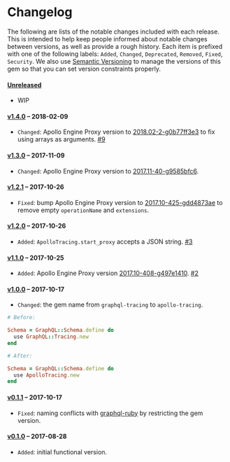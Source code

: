 # Changelog

The following are lists of the notable changes included with each release.
This is intended to help keep people informed about notable changes between
versions, as well as provide a rough history. Each item is prefixed with
one of the following labels: `Added`, `Changed`, `Deprecated`,
`Removed`, `Fixed`, `Security`. We also use [Semantic Versioning](http://semver.org)
to manage the versions of this gem so
that you can set version constraints properly.

#### [Unreleased](https://github.com/uniiverse/apollo-tracing-ruby/compare/v1.4.0...HEAD)

* WIP

#### [v1.4.0](https://github.com/uniiverse/apollo-tracing-ruby/compare/v1.3.0...v1.4.0) – 2018-02-09

* `Changed`: Apollo Engine Proxy version to [2018.02-2-g0b77ff3e3](https://www.apollographql.com/docs/engine/proxy-release-notes.html#2018.02-2-g0b77ff3e3) to fix using arrays as arguments. [#9](https://github.com/uniiverse/apollo-tracing-ruby/pull/9)

#### [v1.3.0](https://github.com/uniiverse/apollo-tracing-ruby/compare/v1.2.1...v1.3.0) – 2017-11-09

* `Changed`: Apollo Engine Proxy version to [2017.11-40-g9585bfc6](https://www.apollographql.com/docs/engine/proxy-release-notes.html#2017-11-40-g9585bfc6).

#### [v1.2.1](https://github.com/uniiverse/apollo-tracing-ruby/compare/v1.2.0...v1.2.1) – 2017-10-26

* `Fixed`: bump Apollo Engine Proxy version to [2017.10-425-gdd4873ae](https://www.apollographql.com/docs/engine/proxy-release-notes.html) to remove empty `operationName` and `extensions`.

#### [v1.2.0](https://github.com/uniiverse/apollo-tracing-ruby/compare/v1.1.0...v1.2.0) – 2017-10-26

* `Added`: `ApolloTracing.start_proxy` accepts a JSON string. [#3](https://github.com/uniiverse/apollo-tracing-ruby/pull/3)

#### [v1.1.0](https://github.com/uniiverse/apollo-tracing-ruby/compare/v1.0.0...v1.1.0) – 2017-10-25

* `Added`: Apollo Engine Proxy version [2017.10-408-g497e1410](https://www.apollographql.com/docs/engine/proxy-release-notes.html). [#2](https://github.com/uniiverse/apollo-tracing-ruby/pull/2)

#### [v1.0.0](https://github.com/uniiverse/apollo-tracing-ruby/compare/v0.1.1...v1.0.0) – 2017-10-17

* `Changed`: the gem name from `graphql-tracing` to `apollo-tracing`.

```ruby
# Before:

Schema = GraphQL::Schema.define do
  use GraphQL::Tracing.new
end
```

```ruby
# After:

Schema = GraphQL::Schema.define do
  use ApolloTracing.new
end
```

#### [v0.1.1](https://github.com/uniiverse/apollo-tracing-ruby/compare/v0.1.0...v0.1.1) – 2017-10-17

* `Fixed`: naming conflicts with [graphql-ruby](https://github.com/rmosolgo/graphql-ruby/pull/996) by restricting the gem version.

#### [v0.1.0](https://github.com/uniiverse/apollo-tracing-ruby/compare/d346dd2...v0.1.0) – 2017-08-28

* `Added`: initial functional version.
